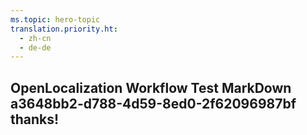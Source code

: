 ```yaml
---
ms.topic: hero-topic
translation.priority.ht: 
  - zh-cn
  - de-de
---
```

## OpenLocalization Workflow Test MarkDown a3648bb2-d788-4d59-8ed0-2f62096987bf thanks!
